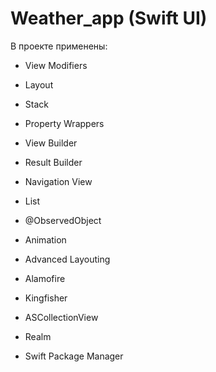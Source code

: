 # Weather_app (Swift UI)

В проекте применены: 

 - View Modifiers
 - Layout
 - Stack
 - Property Wrappers
 - View Builder
 - Result Builder
 - Navigation View
 - List
 - @ObservedObject
 - Animation
 - Advanced Layouting

 - Alamofire
 - Kingfisher
 - ASCollectionView
 - Realm
 - Swift Package Manager








